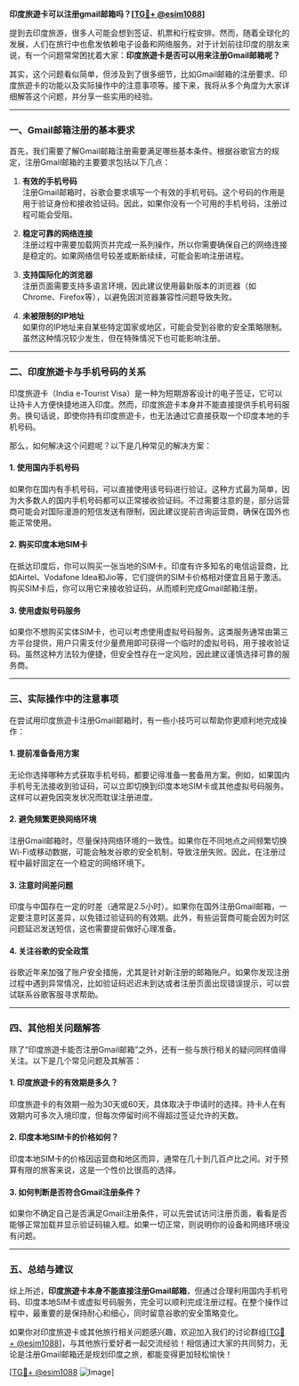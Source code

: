 **印度旅遊卡可以注册gmail邮箱吗？[[TG💪+ @esim1088](https://t.me/s/esim1088)]**

提到去印度旅游，很多人可能会想到签证、机票和行程安排。然而，随着全球化的发展，人们在旅行中也愈发依赖电子设备和网络服务。对于计划前往印度的朋友来说，有一个问题常常困扰着大家：**印度旅遊卡是否可以用来注册Gmail邮箱呢？**

其实，这个问题看似简单，但涉及到了很多细节，比如Gmail邮箱的注册要求、印度旅遊卡的功能以及实际操作中的注意事项等。接下来，我将从多个角度为大家详细解答这个问题，并分享一些实用的经验。

---

### **一、Gmail邮箱注册的基本要求**

首先，我们需要了解Gmail邮箱注册需要满足哪些基本条件。根据谷歌官方的规定，注册Gmail邮箱的主要要求包括以下几点：

1. **有效的手机号码**  
   注册Gmail邮箱时，谷歌会要求填写一个有效的手机号码。这个号码的作用是用于验证身份和接收验证码。因此，如果你没有一个可用的手机号码，注册过程可能会受阻。

2. **稳定可靠的网络连接**  
   注册过程中需要加载网页并完成一系列操作，所以你需要确保自己的网络连接是稳定的。如果网络信号较差或断断续续，可能会影响注册进程。

3. **支持国际化的浏览器**  
   注册页面需要支持多语言环境，因此建议使用最新版本的浏览器（如Chrome、Firefox等），以避免因浏览器兼容性问题导致失败。

4. **未被限制的IP地址**  
   如果你的IP地址来自某些特定国家或地区，可能会受到谷歌的安全策略限制。虽然这种情况较少发生，但在特殊情况下也可能影响注册。

---

### **二、印度旅遊卡与手机号码的关系**

印度旅遊卡（India e-Tourist Visa）是一种为短期游客设计的电子签证，它可以让持卡人方便快捷地进入印度。然而，印度旅遊卡本身并不能直接提供手机号码服务。换句话说，即使你持有印度旅遊卡，也无法通过它直接获取一个印度本地的手机号码。

那么，如何解决这个问题呢？以下是几种常见的解决方案：

#### **1. 使用国内手机号码**
如果你在国内有手机号码，可以直接使用该号码进行验证。这种方式最为简单，因为大多数人的国内手机号码都可以正常接收验证码。不过需要注意的是，部分运营商可能会对国际漫游的短信发送有限制，因此建议提前咨询运营商，确保在国外也能正常使用。

#### **2. 购买印度本地SIM卡**
在抵达印度后，你可以购买一张当地的SIM卡。印度有许多知名的电信运营商，比如Airtel、Vodafone Idea和Jio等，它们提供的SIM卡价格相对便宜且易于激活。购买SIM卡后，你可以用它来接收验证码，从而顺利完成Gmail邮箱注册。

#### **3. 使用虚拟号码服务**
如果你不想购买实体SIM卡，也可以考虑使用虚拟号码服务。这类服务通常由第三方平台提供，用户只需支付少量费用即可获得一个临时的虚拟号码，用于接收验证码。虽然这种方法较为便捷，但安全性存在一定风险，因此建议谨慎选择可靠的服务商。

---

### **三、实际操作中的注意事项**

在尝试用印度旅遊卡注册Gmail邮箱时，有一些小技巧可以帮助你更顺利地完成操作：

#### **1. 提前准备备用方案**
无论你选择哪种方式获取手机号码，都要记得准备一套备用方案。例如，如果国内手机号无法接收到验证码，可以立即切换到印度本地SIM卡或其他虚拟号码服务。这样可以避免因突发状况而耽误注册进度。

#### **2. 避免频繁更换网络环境**
注册Gmail邮箱时，尽量保持网络环境的一致性。如果你在不同地点之间频繁切换Wi-Fi或移动数据，可能会触发谷歌的安全机制，导致注册失败。因此，在注册过程中最好固定在一个稳定的网络环境下。

#### **3. 注意时间差问题**
印度与中国存在一定的时差（通常是2.5小时）。如果你在国外注册Gmail邮箱，一定要注意时区差异，以免错过验证码的有效期。此外，有些运营商可能会因为时区问题延迟发送短信，这也需要提前做好心理准备。

#### **4. 关注谷歌的安全政策**
谷歌近年来加强了账户安全措施，尤其是针对新注册的邮箱账户。如果你发现注册过程中遇到异常情况，比如验证码迟迟未到达或者注册页面出现错误提示，可以尝试联系谷歌客服寻求帮助。

---

### **四、其他相关问题解答**

除了“印度旅遊卡能否注册Gmail邮箱”之外，还有一些与旅行相关的疑问同样值得关注。以下是几个常见问题及其解答：

#### **1. 印度旅遊卡的有效期是多久？**
印度旅遊卡的有效期一般为30天或60天，具体取决于申请时的选择。持卡人在有效期内可多次入境印度，但每次停留时间不得超过签证允许的天数。

#### **2. 印度本地SIM卡的价格如何？**
印度本地SIM卡的价格因运营商和地区而异，通常在几十到几百卢比之间。对于预算有限的旅客来说，这是一个性价比很高的选择。

#### **3. 如何判断是否符合Gmail注册条件？**
如果你不确定自己是否满足Gmail注册条件，可以先尝试访问注册页面，看看是否能够正常加载并显示验证码输入框。如果一切正常，则说明你的设备和网络环境没有问题。

---

### **五、总结与建议**

综上所述，**印度旅遊卡本身不能直接注册Gmail邮箱**，但通过合理利用国内手机号码、印度本地SIM卡或虚拟号码服务，完全可以顺利完成注册过程。在整个操作过程中，最重要的是保持耐心和细心，同时留意谷歌的安全策略变化。

如果你对印度旅遊卡或其他旅行相关问题感兴趣，欢迎加入我们的讨论群组[[TG💪+ @esim1088](https://t.me/s/esim1088)]，与其他旅行爱好者一起交流经验！相信通过大家的共同努力，无论是注册Gmail邮箱还是规划印度之旅，都能变得更加轻松愉快！

[[TG💪+ @esim1088](https://t.me/s/esim1088) ![Image](https://i.postimg.cc/4NQfJmqS/Snipaste-2025-05-13-00-14-12.png)]
